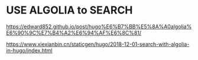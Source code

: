 # USE ALGOLIA to SEARCH


https://edward852.github.io/post/hugo%E6%B7%BB%E5%8A%A0algolia%E6%90%9C%E7%B4%A2%E6%94%AF%E6%8C%81/



https://www.xiexianbin.cn/staticgen/hugo/2018-12-01-search-with-algolia-in-hugo/index.html

